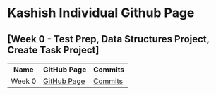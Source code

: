 # Kashish Individual Github Page


## [Week 0 - Test Prep, Data Structures Project, Create Task Project]

<table>
   <tr>
    <th>Name</th>
    <th>GitHub Page</th>
    <th>Commits</th>
   </tr>
   <tr>
    <td>Week 0</td>
    <td> <a href="https://kashishchopraa.github.io/Individual-Algorithmic-Project/">GitHub Page</a> </td>
    <td><a href="https://github.com/kashishchopraa/Individual-Algorithmic-Project/issues/1">Commits</a></td>
  </tr>
</table>
